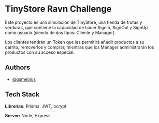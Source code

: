 
# TinyStore Ravn Challenge

Este proyecto es una simulación de TinyStore, una tienda de frutas y verduras, que contiene la capacidad de hacer SignIn, SignOut y SignUp como usuario (siendo de dos tipos: Cliente y Manager). 

Los clientes tendrán un Token que les permitirá añadir productos a su carrito, removerlos y comprar, mientras que los Manager administrarán los productos con su acceso especial. 
## Authors

- [@gsmebius ](https://github.com/gsmebius)

## Tech Stack

**Librerías:** Prisma, JWT, bcrypt

**Server:** Node, Express

